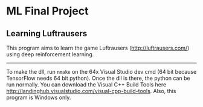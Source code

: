 # ML Final Project
## Learning Luftrausers

This program aims to learn the game Luftrausers (http://luftrausers.com/) using deep reinforcement learning.

***

To make the dll, run `nmake` on the 64x Visual Studio dev cmd (64 bit because TensorFlow needs 64 bit python). Once the dll is there, the python can be run normally. You can download the Visual C++ Build Tools here http://landinghub.visualstudio.com/visual-cpp-build-tools. Also, this program is Windows only.